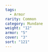 ```yaml
---  
tags:  
  - Armor  
rarity: Common  
category: Mundane  
weight: "12"  
armor: "5"  
cover: "3"  
sort: "121"  
---  
```

